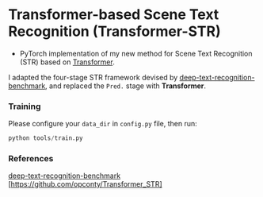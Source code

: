 # Transformer-based Scene Text Recognition (Transformer-STR)

- PyTorch implementation of my new method for Scene Text Recognition (STR) based on [Transformer](https://arxiv.org/abs/1706.03762).

I adapted the four-stage STR framework devised by [deep-text-recognition-benchmark](https://arxiv.org/abs/1904.01906), and replaced the `Pred.` stage with **Transformer**.



### Training
Please configure your `data_dir` in `config.py` file, then run:

```python
python tools/train.py
```


### References
[deep-text-recognition-benchmark](https://arxiv.org/abs/1904.01906)
[https://github.com/opconty/Transformer_STR]

